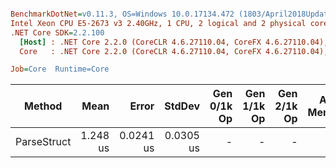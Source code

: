 ``` ini

BenchmarkDotNet=v0.11.3, OS=Windows 10.0.17134.472 (1803/April2018Update/Redstone4), VM=Hyper-V
Intel Xeon CPU E5-2673 v3 2.40GHz, 1 CPU, 2 logical and 2 physical cores
.NET Core SDK=2.2.100
  [Host] : .NET Core 2.2.0 (CoreCLR 4.6.27110.04, CoreFX 4.6.27110.04), 64bit RyuJIT
  Core   : .NET Core 2.2.0 (CoreCLR 4.6.27110.04, CoreFX 4.6.27110.04), 64bit RyuJIT

Job=Core  Runtime=Core  

```
|      Method |     Mean |     Error |    StdDev | Gen 0/1k Op | Gen 1/1k Op | Gen 2/1k Op | Allocated Memory/Op |
|------------ |---------:|----------:|----------:|------------:|------------:|------------:|--------------------:|
| ParseStruct | 1.248 us | 0.0241 us | 0.0305 us |           - |           - |           - |                   - |
